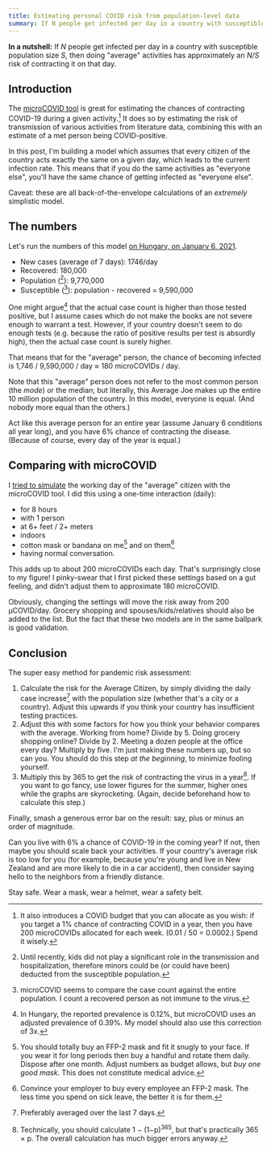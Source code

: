 ```yaml
---
title: Estimating personal COVID risk from population-level data
summary: If N people get infected per day in a country with susceptible population size S, then doing "average" activities has approximately an N/S risk of contracting it daily.
---
```


**In a nutshell:** If _N_ people get infected per day in a country with susceptible population size _S_, then doing "average" activities has approximately an _N/S_ risk of contracting it on that day.

## Introduction

The [microCOVID tool](https://www.microcovid.org) is great for estimating the chances of contracting COVID-19 during a given activity.[^1] It does so by estimating the risk of transmission of various activities from literature data, combining this with an estimate of a met person being COVID-positive.

[^1]: It also introduces a COVID budget that you can allocate as you wish: if you target a 1% chance of contracting COVID in a year, then you have 200 microCOVIDs allocated for each week. (0.01 / 50 = 0.0002.) Spend it wisely.

In this post, I'm building a model which assumes that every citizen of the country acts exactly the same on a given day, which leads to the current infection rate. This means that if you do the same activities as "everyone else", you'll have the same chance of getting infected as "everyone else".

Caveat: these are all back-of-the-envelope calculations of an _extremely_ simplistic model.

## The numbers

Let's run the numbers of this model [on Hungary, on January 6, 2021](https://en.wikipedia.org/w/index.php?title=COVID-19_pandemic_in_Hungary&oldid=998710968).

- New cases (average of 7 days): 1746/day
- Recovered: 180,000
- Population ([^kids]): 9,770,000
- Susceptible ([^2]): population - recovered = 9,590,000

[^kids]: Until recently, kids did not play a significant role in the transmission and hospitalization, therefore minors could be (or could have been) deducted from the susceptible population.

One might argue[^3] that the actual case count is higher than those tested positive, but I assume cases which do not make the books are not severe enough to warrant a test. However, if your country doesn't seem to do enough tests (e.g. because the ratio of positive results per test is absurdly high), then the actual case count is surely higher.

[^2]: microCOVID seems to compare the case count against the entire population. I count a recovered person as not immune to the virus.

[^3]: In Hungary, the reported prevalence is 0.12%, but microCOVID uses an adjusted prevalence of 0.39%. My model should also use this correction of 3x.

That means that for the "average" person, the chance of becoming infected is 1,746 / 9,590,000 / day ≈ 180 microCOVIDs / day.

Note that this "average" person does not refer to the most common person (the _mode_) or the median; but literally, this Average Joe makes up the entire 10 million population of the country. In this model, everyone is equal. (And nobody more equal than the others.)

Act like this average person for an entire year (assume January 6 conditions all year long), and you have 6% chance of contracting the disease. (Because of course, every day of the year is equal.)

## Comparing with microCOVID

I [tried to simulate](https://www.microcovid.org/?distance=sixFt&duration=480&interaction=oneTime&personCount=1&riskProfile=average&setting=indoor&theirMask=basic&topLocation=Hungary&voice=normal&yourMask=basic) the working day of the "average" citizen with the microCOVID tool. I did this using a one-time interaction (daily):

- for 8 hours
- with 1 person
- at 6+ feet / 2+ meters
- indoors
- cotton mask or bandana on me[^5] and on them[^6]
- having normal conversation.

[^5]: You should totally buy an FFP-2 mask and fit it snugly to your face. If you wear it for long periods then buy a handful and rotate them daily. Dispose after one month. Adjust numbers as budget allows, but _buy one good mask_. This does not constitute medical advice.

[^6]: Convince your employer to buy every employee an FFP-2 mask. The less time you spend on sick leave, the better it is for them.

This adds up to about 200 microCOVIDs each day. That's surprisingly close to my figure! I pinky-swear that I first picked these settings based on a gut feeling, and didn't adjust them to approximate 180 microCOVID.

Obviously, changing the settings will move the risk away from 200 μCOVID/day. Grocery shopping and spouses/kids/relatives should also be added to the list. But the fact that these two models are in the same ballpark is good validation.

## Conclusion

The super easy method for pandemic risk assessment:

1. Calculate the risk for the Average Citizen, by simply dividing the daily case increase[^avg] with the population size (whether that's a city or a country). Adjust this upwards if you think your country has insufficient testing practices.
2. Adjust this with some factors for how you think your behavior compares with the average. Working from home? Divide by 5. Doing grocery shopping online? Divide by 2. Meeting a dozen people at the office every day? Multiply by five. I'm just making these numbers up, but so can you. You should do this step _at the beginning_, to minimize fooling yourself.
3. Multiply this by 365 to get the risk of contracting the virus in a year[^year]. If you want to go fancy, use lower figures for the summer, higher ones while the graphs are skyrocketing. (Again, decide beforehand how to calculate this step.)

[^avg]: Preferably averaged over the last 7 days.

[^year]: Technically, you should calculate 1 − (1−p)<sup>365</sup>, but that's practically 365 × p. The overall calculation has much bigger errors anyway.

Finally, smash a generous error bar on the result: say, plus or minus an order of magnitude.

Can you live with 6% a chance of COVID-19 in the coming year? If not, then maybe you should scale back your activities. If your country's average risk is too low for you (for example, because you're young and live in New Zealand and are more likely to die in a car accident), then consider saying hello to the neighbors from a friendly distance.

Stay safe. Wear a mask, wear a helmet, wear a safety belt.
